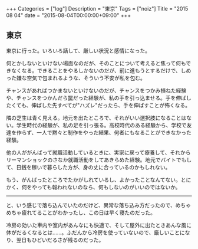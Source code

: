 +++
Categories = ["log"]
Description = "東京"
Tags = ["noiz"]
Title = "2015 08 04"
date = "2015-08-04T00:00:00+09:00"
+++

## 東京
東京に行った。いろいろ話して、厳しい状況と感情になった。

何とかしないといけない場面なのだが、そのことについて考えると焦って何もできなくなる。できることをやるしかないのだが、前に進もうとするだけで、しめった嫌な空気で包まれるような、そういう不安が私を包む。

チャンスがあればつかまないといけないのだが、チャンスをつかみ損ねた経験や、チャンスをつかんだら罠だった経験が、私の手を引っ込ませる。手を伸ばしたくても、伸ばした先すべてが"ハズレ"だったら、手を伸ばすことが怖くなる。

隣の芝生は青く見える。地元を出たところで、それがいい選択肢になることはない。学生時代の経験が、私の足を引っ張る。高校時代のある経験から、学校で友達を作らず、一人で黙々と制作をやった結果、何者にもなることができなかった経験。

他の人ががんばって就職活動しているときに、実家に戻って療養して、それからリーマンショックのさなか就職活動をしてあきらめた経験。地元でバイトでもして、日銭を稼いで暮らした方が、身の丈に合っているのかもしれない。

もう、がんばったところでたかがしれているし、よかったことなんてない。とにかく、何をやっても報われないのなら、何もしないのがいいのではないか。

----

と、いう感じで落ち込んでいたのだけど、異常な落ち込み方だったので、めちゃめちゃ疲れてることがわかったし、この日は早く寝たのだった。

冷房の効いた車内や室内があんなにも快適で、そして屋外に出たときあんな風に体がだるくなるとは……。ふだんから冷房を使っていないので、厳しいことになり、翌日もひどいだるさが残るのだった。